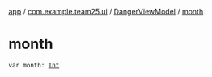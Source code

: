 [app](../../index.md) / [com.example.team25.ui](../index.md) / [DangerViewModel](index.md) / [month](./month.md)

# month

`var month: `[`Int`](https://kotlinlang.org/api/latest/jvm/stdlib/kotlin/-int/index.html)